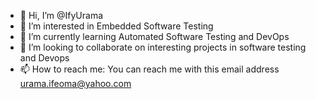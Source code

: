 - 👋 Hi, I’m @IfyUrama
- 👀 I’m interested in Embedded Software Testing
- 🌱 I’m currently learning Automated Software Testing and DevOps
- 💞️ I’m looking to collaborate on interesting projects in software testing and Devops
- 📫 How to reach me: You can reach me with this email address urama.ifeoma@yahoo.com

<!---
IfyUrama/IfyUrama is a ✨ special ✨ repository because its `README.md` (this file) appears on your GitHub profile.
You can click the Preview link to take a look at your changes.
--->
